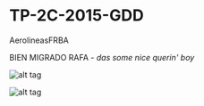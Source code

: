 # TP-2C-2015-GDD

AerolineasFRBA

BIEN MIGRADO RAFA - *das some nice querin' boy*

![alt tag](https://s-media-cache-ak0.pinimg.com/736x/6e/da/f8/6edaf8093af0918c36924d135b82f95a.jpg)

![alt tag](http://i.ytimg.com/vi/1LW__eE7-BA/hqdefault.jpg)



